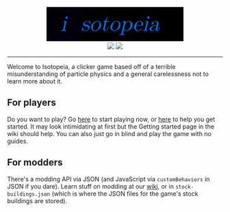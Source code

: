 <div align="center"><img src="img/logolong.png" style="height: 5rem;" /><br />
<img src="https://github.com/Isotopeia/Isotopeia/actions/workflows/main.yml/badge.svg" />&nbsp;<a href="https://isotopeia.matthy.dev/devlog.html"><img src="https://img.shields.io/badge/latest_version-v1.12.2-lime" /></a></div>
<hr />

Welcome to Isotopeia, a clicker game based off of a terrible misunderstanding of particle physics and a general carelessness not to learn more about it.
<h2>For players</h2>
Do you want to play? Go <a href="https://isotopeia.matthy.dev//">here</a> to start playing now, or <a href="https://github.com/matthyno/Isotopeia/wiki/Getting-Started">here</a> to help you get started. It may look intimidating at first but the Getting started page in the wiki should help. You can also just go in blind and play the game with no guides.
<h2>For modders</h2>
There's a modding API via JSON (and JavaScript via <code>customBehaviors</code> in JSON if you dare). Learn stuff on modding at our <a href="https://github.com/matthyno/Isotopeia/wiki/Modding">wiki</a>, or in <code>stock-buildings.json</code> (which is where the JSON files for the game's stock buildings are stored).
